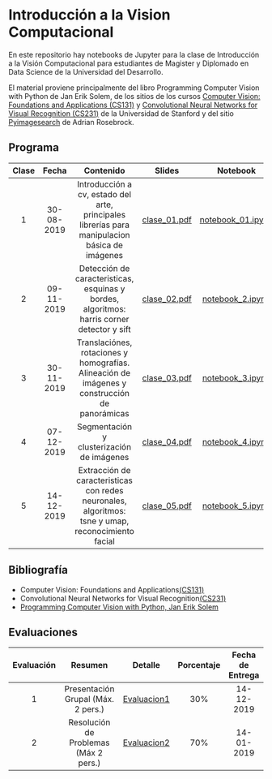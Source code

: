 # Introducción a la Vision Computacional

En este repositorio hay notebooks de Jupyter para la clase de Introducción a la Visión Computacional para estudiantes de Magister y Diplomado en Data Science de la Universidad del Desarrollo.


El material proviene principalmente del libro Programming Computer Vision with Python de Jan Erik Solem, de los sitios de los cursos [Computer Vision: Foundations and Applications (CS131)](http://vision.stanford.edu/teaching/cs131_fall1819/index.html) y [Convolutional Neural Networks for Visual Recognition (CS231)](http://cs231n.stanford.edu/syllabus.html) de la Universidad de Stanford y del sitio [Pyimagesearch](https://www.pyimagesearch.com) de Adrian Rosebrock.

## Programa

| Clase | Fecha   | Contenido  | Slides |  Notebook |
|:-:|:--:|:--:|:--:|:--:|
| 1  | 30-08-2019 | Introducción a cv, estado del arte, principales librerías para manipulacion básica de imágenes | [clase_01.pdf](https://github.com/calipsotornasol/intro_computer_vision/blob/intro_cv_2019/introcv_clase01.pdf)  | [notebook_01.ipynb](https://github.com/calipsotornasol/intro_computer_vision/blob/intro_cv_2019/introcv_clase01.ipynb)   |
| 2 |  09-11-2019 | Detección de caracteristicas, esquinas y bordes, algoritmos: harris corner detector y sift | [clase_02.pdf](https://github.com/calipsotornasol/intro_computer_vision/blob/intro_cv_2019/introcv_clase02.pdf)  | [notebook_2.ipynb](https://github.com/calipsotornasol/intro_computer_vision/blob/intro_cv_2019/introcv_clase02.ipynb)  |
| 3 |  30-11-2019  | Translaciónes, rotaciones y homografías. Alineación de imágenes y construcción de panorámicas | [clase_03.pdf](https://github.com/calipsotornasol/intro_computer_vision/blob/intro_cv_2019/introcv_clase03.pdf)  | [notebook_3.ipynb](https://github.com/calipsotornasol/intro_computer_vision/blob/intro_cv_2019/introcv_clase03.ipynb)  |
| 4 |  07-12-2019  | Segmentación y clusterización de imágenes | [clase_04.pdf](https://github.com/calipsotornasol/intro_computer_vision/blob/intro_cv_2019/introcv_clase04.pdf)  | [notebook_4.ipynb](https://github.com/calipsotornasol/intro_computer_vision/blob/intro_cv_2019/introcv_clase04.ipynb) |
| 5 |  14-12-2019  | Extracción de caracteristicas con redes neuronales, algoritmos: tsne y umap, reconocimiento facial|[clase_05.pdf](https://github.com/calipsotornasol/intro_computer_vision/blob/intro_cv_2019/introcv_clase05.pdf)| [notebook_5.ipynb](https://github.com/calipsotornasol/intro_computer_vision/blob/intro_cv_2019/introcv_clase05.ipynb) |

## Bibliografía

- Computer Vision: Foundations and Applications[(CS131)](http://vision.stanford.edu/teaching/cs131_fall1819/syllabus.html)
- Convolutional Neural Networks for Visual Recognition[(CS231)](http://cs231n.stanford.edu/syllabus.html)
- [Programming Computer Vision with Python, Jan Erik Solem](http://programmingcomputervision.com/)

## Evaluaciones

| Evaluación | Resumen |Detalle |Porcentaje | Fecha de Entrega |
|:-:|:--:|:--:|:--:|:--:|
| 1 |Presentación Grupal (Máx. 2 pers.)|[Evaluacion1](https://github.com/calipsotornasol/intro_computer_vision/blob/intro_cv_2019/Evaluacion1.pdf)  | 30% | 14-12-2019 | 
| 2 |Resolución de Problemas (Máx 2 pers.) |[Evaluacion2](https://github.com/calipsotornasol/intro_computer_vision/blob/intro_cv_2019/Evaluacion2.pdf)  | 70% | 14-01-2019 |



